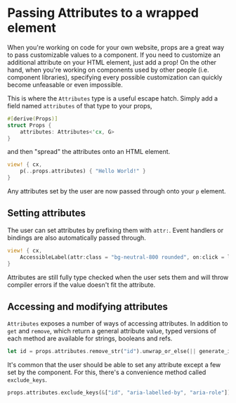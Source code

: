 # Passing Attributes to a wrapped element

When you're working on code for your own website, props are a great way to pass customizable values
to a component. If you need to customize an additional attribute on your HTML element, just add a
prop! On the other hand, when you're working on components used by other people (i.e. component libraries),
specifying every possible customization can quickly become unfeasable or even impossible.

This is where the `Attributes` type is a useful escape hatch. Simply add a field named `attributes`
of that type to your props,

```rust
#[derive(Props)]
struct Props {
    attributes: Attributes<'cx, G>
}
```

and then "spread" the attributes onto an HTML element.

```rust
view! { cx,
    p(..props.attributes) { "Hello World!" }
}
```

Any attributes set by the user are now passed through onto your `p` element.

## Setting attributes

The user can set attributes by prefixing them with `attr:`. Event handlers or bindings are also
automatically passed through.

```rust
view! { cx,
    AccessibleLabel(attr:class = "bg-neutral-800 rounded", on:click = label_clicked) { "Label 1" }
}
```

Attributes are still fully type checked when the user sets them and will throw compiler errors
if the value doesn't fit the attribute.

## Accessing and modifying attributes

`Attributes` exposes a number of ways of accessing attributes. In addition to `get` and `remove`,
which return a general attribute value, typed versions of each method are available for strings,
booleans and refs.

```rust
let id = props.attributes.remove_str("id").unwrap_or_else(|| generate_id());
```

It's common that the user should be able to set any attribute except a few set by the component.
For this, there's a convenience method called `exclude_keys`.

```rust
props.attributes.exclude_keys(&["id", "aria-labelled-by", "aria-role"]);
```
